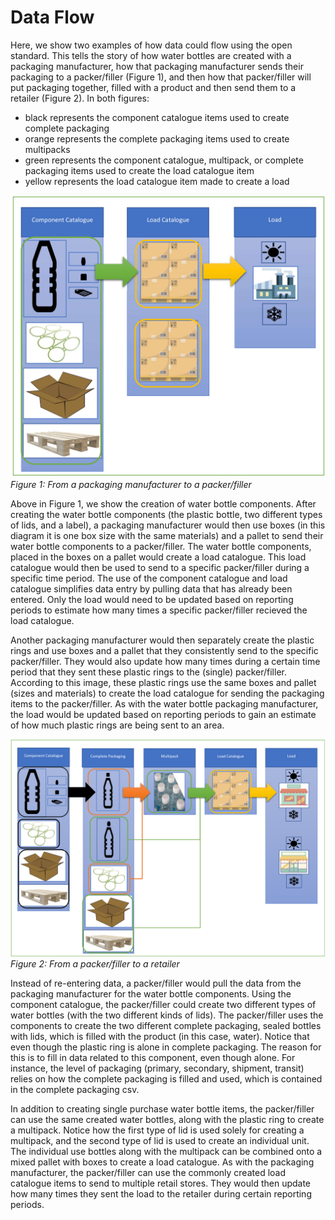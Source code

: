 # Data Flow

Here, we show two examples of how data could flow using the open standard. This tells the story of how water bottles are created with a packaging manufacturer, how that packaging manufacturer sends their packaging to a packer/filler (Figure 1), and then how that packer/filler will put packaging together, filled with a product and then send them to a retailer (Figure 2). In both figures: 
- black represents the component catalogue items used to create complete packaging
- orange represents the complete packaging items used to create multipacks
- green represents the component catalogue, multipack, or complete packaging items used to create the load catalogue item
- yellow represents the load catalogue item made to create a load

![example1](../img/data_flow_example1.png)
*Figure 1: From a packaging manufacturer to a packer/filler*

Above in Figure 1, we show the creation of water bottle components. After creating the water bottle components (the plastic bottle, two different types of lids, and a label), a packaging manufacturer would then use boxes (in this diagram it is one box size with the same materials) and a pallet to send their water bottle components to a packer/filler. The water bottle components, placed in the boxes on a pallet would create a load catalogue. This load catalogue would then be used to send to a specific packer/filler during a specific time period. The use of the component catalogue and load catalogue simplifies data entry by pulling data that has already been entered. Only the load would need to be updated based on reporting periods to estimate how many times a specific packer/filler recieved the load catalogue.

Another packaging manufacturer would then separately create the plastic rings and use boxes and a pallet that they consistently send to the specific packer/filler. They would also update how many times during a certain time period that they sent these plastic rings to the (single) packer/filler. According to this image, these plastic rings use the same boxes and pallet (sizes and materials) to create the load catalogue for sending the packaging items to the packer/filler. As with the water bottle packaging manufacturer, the load would be updated based on reporting periods to gain an estimate of how much plastic rings are being sent to an area.

![example1](../img/data_flow_example2.png)
*Figure 2: From a packer/filler to a retailer*

Instead of re-entering data, a packer/filler would pull the data from the packaging manufacturer for the water bottle components. Using the component catalogue, the packer/filler could create two different types of water bottles (with the two different kinds of lids). The packer/filler uses the components to create the two different complete packaging, sealed bottles with lids, which is filled with the product (in this case, water). Notice that even though the plastic ring is alone in complete packaging. The reason for this is to fill in data related to this component, even though alone. For instance, the level of packaging (primary, secondary, shipment, transit) relies on how the complete packaging is filled and used, which is contained in the complete packaging csv. 

In addition to creating single purchase water bottle items, the packer/filler can use the same created water bottles, along with the plastic ring to create a multipack. Notice how the first type of lid is used solely for creating a multipack, and the second type of lid is used to create an individual unit. The individual use bottles along with the multipack can be combined onto a mixed pallet with boxes to create a load catalogue. As with the packaging manufacturer, the packer/filler can use the commonly created load catalogue items to send to multiple retail stores. They would then update how many times they sent the load to the retailer during certain reporting periods. 